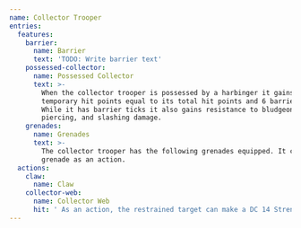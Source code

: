 ```yaml
---
name: Collector Trooper
entries:
  features:
    barrier:
      name: Barrier
      text: 'TODO: Write barrier text'
    possessed-collector:
      name: Possessed Collector
      text: >-
        When the collector trooper is possessed by a harbinger it gains
        temporary hit points equal to its total hit points and 6 barrier ticks.
        While it has barrier ticks it also gains resistance to bludgeoning,
        piercing, and slashing damage.
    grenades:
      name: Grenades
      text: >-
        The collector trooper has the following grenades equipped. It can use a
        grenade as an action.
  actions:
    claw:
      name: Claw
    collector-web:
      name: Collector Web
      hit: ' As an action, the restrained target can make a DC 14 Strength check, bursting the webbing on a success'
---
```

